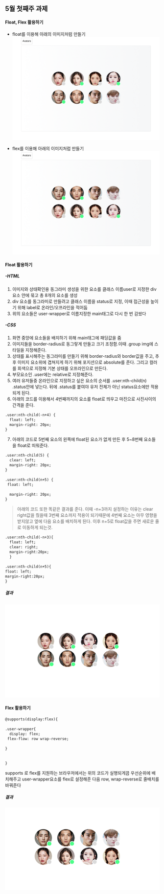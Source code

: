 ## 5월 첫째주 과제 
#### Float, Flex 활용하기
- float를 이용해 아래의 이미지처럼 만들기
![float](/images/Avatars_(1).png)


- flex를 이용해 아래의 이미지처럼 만들기
![flex](/images/Avatars_(2).png)


#### Float 활용하기
##### -HTML

1. 이미지와 상태확인용 동그라미 생성을 위한 요소를 클래스 이름user로 지정한 div 요소 안에 묶고 총 8개의 요소를 생성
2. div 요소를 동그라미로 만들려고 클래스 이름을 status로 지정, 이때 접근성을 높이기 위해 label로 온라인/오프라인을 적어둠
3. 위의 요소들은 user-wrapper로 이름지정한 main태그로 다시 한 번 감쌌다

##### -CSS

1. 화면 중앙에 요소들을 배치하기 위해 main태그에 패딩값을 줌
2. 이미지들을 border-radius로 동그랗게 만들고 크기 조정함.이때 .group img에 스타일을 지정해준다.  
3. 상태를 표시해주는 동그라미를 만들기 위해 border-radius와 border값을 주고, 추후 이미지 요소위에 겹쳐지게 하기 위해 포지션으로 absolute를 준다.
그리고 컬러를 회색으로 지정해 기본 상태를 오프라인으로 만든다.
4. 부모요소인 .user에는 relative로 지정해준다.
5. 여러 유저들중 온라인으로 지정하고 싶은 요소의 순서를 
.user:nth-child(n) .status안에 넣는다. 뒤에 .status를 붙여야 유저 전체가 아닌 status요소에만 적용되게 된다.
6. 아래의 코드를 이용해서 4번째까지의 요소를 float로 띄우고 마진으로 사진사이의 간격을 준다.
```
.user:nth-child(-n+4) {
  float: left;
  margin-right: 20px;
}
```
7. 아래의 코드로 5번째 요소의 왼쪽에 float된 요소가 없게 만든 후 5~8번째 요소들을 float로 띄워준다.
```
.user:nth-child(5) {
  clear: left;
  margin-right: 20px;
}

.user:nth-child(n+5) {
 float: left;
  
  margin-right: 20px;
}
```
>아래의 코드 또한 똑같은 결과를 준다.
>이때 -n+3까지 설정하는 이유는 clear right값을 줬을때 3번째 요소까지 적용이 되기때문에 4번째 요소는 아무 영향을 받지않고 옆에 다음 요소를 배치하게 된다.
>이후 n+5로 float값을 주면 새로운 줄로 이동하게 되는것.

```
.user:nth-child(-n+3){
  float: left;
  clear: right;
  margin-right:20px;
  }

.user:nth-child(n+5){
float: left;
margin-right:20px;
} 
```
##### 결과
![float result](/images/0504%20결과%20float.png)
--------
#### Flex 활용하기

```
@supports(display:flex){

.user-wrapper{
  display: flex;
 flex-flow: row wrap-reverse;
 
}


}
```
supports 로 flex를 지원하는 브라우저에서는 위의 코드가 실행되게끔 우선순위에 배치해주고 user-wrapper요소를 flex로 설정해준 다음 row, wrap-reverse로 줄배치를 바꿔준다

##### 결과
![float result](/images/0504%20결과.png)

